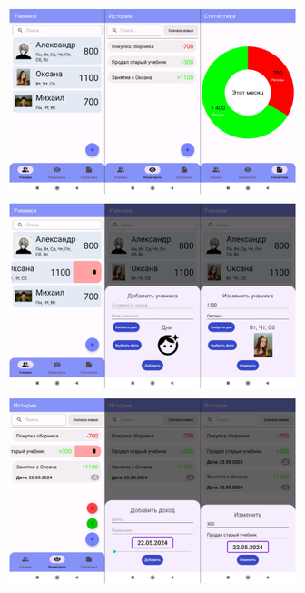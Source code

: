 
![Example](https://github.com/MaoSada0/MoneyTrackerForTutor/blob/master/1.png)

![Example](https://github.com/MaoSada0/MoneyTrackerForTutor/blob/master/2.png)

![Example](https://github.com/MaoSada0/MoneyTrackerForTutor/blob/master/3.png)

